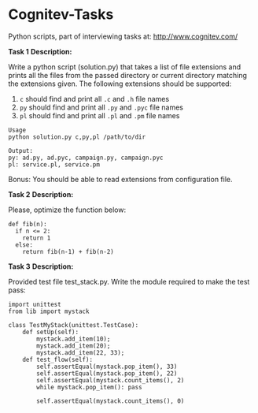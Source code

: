 # Cognitev-Tasks
Python scripts, part of interviewing tasks at: http://www.cognitev.com/

**Task 1**
**Description:**

Write a python script (solution.py) that takes a list of file extensions and prints all the files from the
passed directory or current directory matching the extensions given.
The following extensions should be supported:
1. `c` should find and print all `.c` and `.h` file names
2. `py` should find and print all `.py` and `.pyc` file names
3. `pl` should find and print all `.pl` and `.pm` file names

```
Usage
python solution.py c,py,pl /path/to/dir
```
```
Output:
py: ad.py, ad.pyc, campaign.py, campaign.pyc
pl: service.pl, service.pm
```
Bonus: You should be able to read extensions from configuration file.



**Task 2**
**Description:**

Please, optimize the function below:
```
def fib(n):
  if n <= 2:
    return 1
  else:
    return fib(n-1) + fib(n-2)
```
**Task 3**
**Description:**

Provided test file test_stack.py. Write the module required to make the test pass:

```
import unittest
from lib import mystack

class TestMyStack(unittest.TestCase):
	def setUp(self):
		mystack.add_item(10);
 		mystack.add_item(20);
 		mystack.add_item(22, 33);
 	def test_flow(self):
 		self.assertEqual(mystack.pop_item(), 33)
 		self.assertEqual(mystack.pop_item(), 22)
 		self.assertEqual(mystack.count_items(), 2)
 		while mystack.pop_item(): pass
		
 		self.assertEqual(mystack.count_items(), 0)
```
